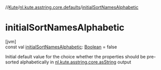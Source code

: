//[Kute](../../index.md)/[nl.kute.asstring.core.defaults](index.md)/[initialSortNamesAlphabetic](initial-sort-names-alphabetic.md)

# initialSortNamesAlphabetic

[jvm]\
const val [initialSortNamesAlphabetic](initial-sort-names-alphabetic.md): [Boolean](https://kotlinlang.org/api/latest/jvm/stdlib/kotlin/-boolean/index.html) = false

Initial default value for the choice whether the properties should be pre-sorted alphabetically in  [nl.kute.asstring.core.asString](../nl.kute.asstring.core/as-string.md) output

